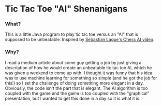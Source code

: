 # Tic Tac Toe "AI" Shenanigans

### What?
This is a little Java program to play tic tac toe versus an "AI" that is supposed to be unbeatable. Inspired by [Sebastian Lague's Chess AI video](https://www.youtube.com/watch?v=U4ogK0MIzqk).

### Why?
I read a medium article about some guy getting a job by just giving a description of how he would create an unbeatable tic tac toe AI, which he was given a weekend to come up with.
I thought it was funny that his idea was to use machine learning for something so simple (and he got the job for this!) so I set the challenge of doing something more elegant in a day.
Obviously, the code isn't the part that is elegant. The AI algorithm is too coupled with the game and the game is too coupled with the "graphical" presentation, but I wanted to get this done in a day so it is what it is.
